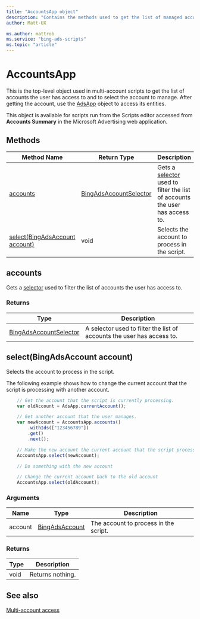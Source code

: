 ```yaml
---
title: "AccountsApp object"
description: "Contains the methods used to get the list of managed accounts the user have access to and to select the account to manage."
author: Matt-UX

ms.author: mattrob
ms.service: "bing-ads-scripts"
ms.topic: "article"
---
```


# AccountsApp

This is the top-level object used in multi-account scripts to get the list of accounts the user has access to and to select the account to manage. After getting the account, use the [AdsApp](AdsApp.md) object to access its entities.

This object is available for scripts run from the Scripts editor accessed from **Accounts Summary** in the Microsoft Advertising web application.


## Methods

|Method Name|Return Type|Description|
|-|-|-
[accounts](#accounts)|[BingAdsAccountSelector](./BingAdsAccountSelector.md)|Gets a [selector](../concepts/selectors.md) used to filter the list of accounts the user has access to.
[select(BingAdsAccount account)](#select-bingadsaccount-account-)|void|Selects the account to process in the script.


## <a name="accounts"></a>accounts

Gets a [selector](../concepts/selectors.md) used to filter the list of accounts the user has access to. 

### Returns

|Type|Description|
|-|-
[BingAdsAccountSelector](./BingAdsAccountSelector.md)|A selector used to filter the list of accounts the user has access to.


## <a name="select-bingadsaccount-account-"></a>select(BingAdsAccount account)
Selects the account to process in the script.

The following example shows how to change the current account that the script is processing with another account.

```javascript
    // Get the account that the script is currently processing.
    var oldAccount = AdsApp.currentAccount();

    // Get another account that the user manages.
    var newAccount = AccountsApp.accounts()
        .withIds(["123456789"])
        .get()
        .next();

    // Make the new account the current account that the script processes.
    AccountsApp.select(newAccount);

    // Do something with the new account

    // Change the current account back to the old account
    AccountsApp.select(oldAccount);
```

### Arguments
|Name|Type|Description|
|-|-|-
account|[BingAdsAccount](./BingAdsAccount.md)|The account to process in the script.

### Returns
|Type|Description|
|-|-
void|Returns nothing.


## See also

[Multi-account access](../guides/multi-account-access.md)

